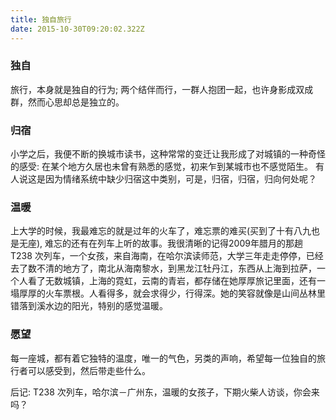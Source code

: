```yaml
---
title: 独自旅行
date: 2015-10-30T09:20:02.322Z
---
```


### 独自

旅行，本身就是独自的行为; 两个结伴而行，一群人抱团一起，也许身影成双成群，然而心思却总是独立的。

### 归宿

小学之后，我便不断的换城市读书，这种常常的变迁让我形成了对城镇的一种奇怪的感受: 在某个地方久居也未曾有熟悉的感觉，初来乍到某城市也不感觉陌生。 有人说这是因为情绪系统中缺少归宿这中类别，可是，归宿，归宿，归向何处呢？

### 温暖

上大学的时候，我最难忘的就是过年的火车了，难忘票的难买(买到了十有八九也是无座), 难忘的还有在列车上听的故事。我很清晰的记得2009年腊月的那趟 T238 次列车，一个女孩，来自海南，在哈尔滨读师范，大学三年走走停停，已经去了数不清的地方了，南北从海南黎水，到黑龙江牡丹江，东西从上海到拉萨，一个人看了无数城镇，上海的霓虹，云南的青岩，都存储在她厚厚旅记里面，还有一塌厚厚的火车票根。人看得多，就会求得少，行得深。她的笑容就像是山间丛林里错落到溪水边的阳光，特别的感觉温暖。

### 愿望

每一座城，都有着它独特的温度，唯一的气色，另类的声响，希望每一位独自的旅行者可以感受到，然后带走些什么。

后记: T238 次列车，哈尔滨－广州东，温暖的女孩子，下期火柴人访谈，你会来吗？
